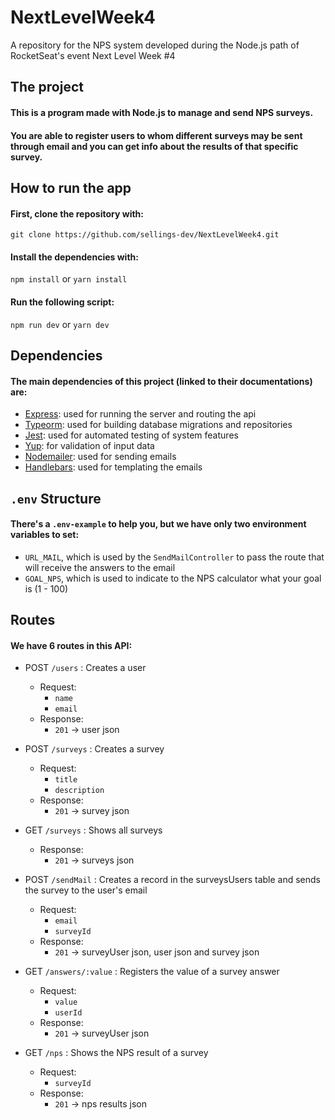 # NextLevelWeek4
A repository for the NPS system developed during the Node.js path of RocketSeat's event Next Level Week #4

## The project

#### This is a program made with Node.js to manage and send NPS surveys.

#### You are able to register users to whom different surveys may be sent through email and you can get info about the results of that specific survey.

## How to run the app

#### First, clone the repository with:

`git clone https://github.com/sellings-dev/NextLevelWeek4.git`

#### Install the dependencies with:

`npm install` or `yarn install`

#### Run the following script:

`npm run dev` or `yarn dev`

## Dependencies

#### The main dependencies of this project (linked to their documentations) are:

- [Express](https://expressjs.com/): used for running the server and routing the api
- [Typeorm](https://typeorm.io/#/): used for building database migrations and repositories
- [Jest](https://jestjs.io/): used for automated testing of system features
- [Yup](https://www.npmjs.com/package/yup?activeTab=readme): for validation of input data
- [Nodemailer](https://nodemailer.com/about/): used for sending emails
- [Handlebars](https://handlebarsjs.com/): used for templating the emails

## `.env` Structure

#### There's a `.env-example` to help you, but we have only two environment variables to set:

- `URL_MAIL`, which is used by the `SendMailController` to pass the route that will receive the answers to the email
- `GOAL_NPS`, which is used to indicate to the NPS calculator what your goal is (1 - 100)

## Routes

#### We have 6 routes in this API:

- POST `/users` : Creates a user
  - Request:
    - `name`
    - `email`
  - Response:
    - `201` -> user json

- POST `/surveys` : Creates a survey
  - Request:
    - `title`
    - `description`
  - Response:
    - `201` -> survey json

- GET `/surveys` : Shows all surveys
  - Response:
    - `201` -> surveys json

- POST `/sendMail` : Creates a record in the surveysUsers table and sends the survey to the user's email
  - Request:
    - `email`
    - `surveyId`
  - Response:
    - `201` -> surveyUser json, user json and survey json

- GET `/answers/:value` : Registers the value of a survey answer
  - Request:
    - `value`
    - `userId`
  - Response:
    - `201` -> surveyUser json

- GET `/nps` : Shows the NPS result of a survey
  - Request:
    - `surveyId`
  - Response:
    - `201` -> nps results json
